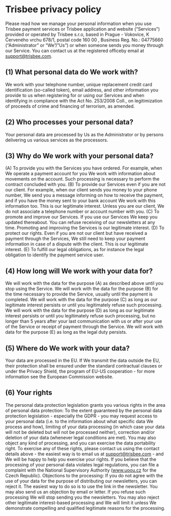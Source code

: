 # Trisbee privacy policy

Please read how we manage your personal information when you use Trisbee payment services or Trisbee application and website (“Services”) provided or operated by Trisbee s.r.o, based in Prague - Vokovice, K Červeného vrchu 678/1, postal code 160 00 , Business Reg. No.: 04775660 (“Administrator” or “We”/”Us”) or when someone sends you money through our Service. You can contact us at the registered officeby email at support@trisbee.com.

## (1) What personal data do We work with?

We work with your telephone number, unique replacement credit card identification (so-called token), email address, and other information you provide to us when registering for or using our Services and when identifying in compliance with the Act No. 253/2008 Coll., on legitimization of proceeds of crime and financing of terrorism, as amended.

## (2) Who processes your personal data?

Your personal data are processed by Us as the Administrator or by persons delivering us various services as the processors.

## (3) Why do We work with your personal data?

(A) To provide you with the Services you have ordered. For example, when We operate a payment account for you We work with information about movements on the account. Such processing is necessary to perform the contract concluded with you. (B) To provide our Services even if you are not our client. For example, when our client sends you money to your phone number, We send you a message informing on how to receive the payment, and if you have the money sent to your bank account We work with this information too. This is our legitimate interest. Unless you are our client, We do not associate a telephone number or account number with you. (C) To promote and improve our Services. If you use our Services We keep you updated thereabout. You can refuse receiving of our newsletters at any time. Promoting and improving the Services is our legitimate interest. (D) To protect our rights. Even if you are not our client but have received a payment through the Services, We still need to keep your payment information in case of a dispute with the client. This is our legitimate interest. (E) To fulfill our legal obligations, as for instance the legal obligation to identify the payment service user.

## (4) How long will We work with your data for?

We will work with the data for the purpose (A) as described above until you stop using the Service. We will work with the data for the purpose (B) for the time necessary to provide the Service, usually until the payment is completed. We will work with the data for the purpose (C) as long as our legitimate interest persists or until you legitimately refuse such processing. We will work with the data for the purpose (D) as long as our legitimate interest persists or until you legitimately refuse such processing, but no longer than 5 years after your last communication with us or after your use of the Service or receipt of payment through the Service. We will work with data for the purpose (E) as long as the legal duty persists.

## (5) Where do We work with your data?

Your data are processed in the EU. If We transmit the data outside the EU, their protection shall be ensured under the standard contractual clauses or under the Privacy Shield, the program of EU-US cooperation - for more information see the European Commission website.

## (6) Your rights

The personal data protection legislation grants you various rights in the area of personal data protection: To the extent guaranteed by the personal data protection legislation - especially the GDPR - you may request access to your personal data (i.e. to the information about what specific data We process and how), limiting of your data processing (in which case your data will not be deleted but will not be processed neither), correction and/or deletion of your data (whenever legal conditions are met). You may also object any kind of processing, and you can exercise the data portability right. To exercise any of these rights, please contact us using the contact details above - the easiest way is to email us at support@trisbee.com - and We will be happy to help you exercise your rights. If you believe that the processing of your personal data violates legal regulations, you can file a complaint with the National Supervisory Authority (www.uoou.cz for the Czech Republic).
Objections to the processing: If you do not agree with the use of your data for the purpose of distributing our newsletters, you can reject it. The easiest way to do so is to use the link in the newsletter. You may also send us an objection by email or letter. If you refuse such processing We will stop sending you the newsletters. You may also reject other legitimate interest-based processing and We will limit it unless We demonstrate compelling and qualified legitimate reasons for the processing.